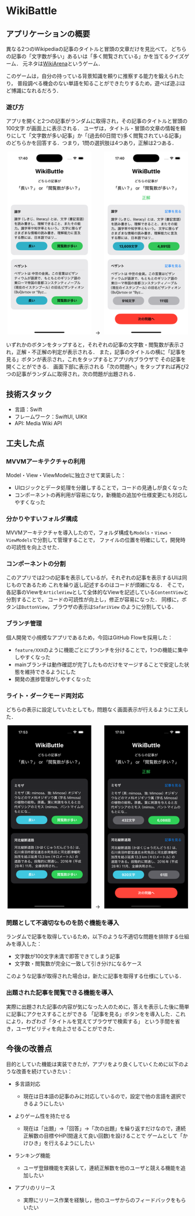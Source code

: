 # WikiBattle

## アプリケーションの概要

異なる2つのWikipediaの記事のタイトルと冒頭の文章だけを見比べて，
どちらの記事の「文字数が多い」あるいは「多く閲覧されている」かを当てるクイズゲーム．
元ネタは[WikiArena](https://store.steampowered.com/app/2090700/WikiArena/?l=japanese)というゲーム．

このゲームは，自分の持っている背景知識を頼りに推察する能力を鍛えられたり，
普段調べる機会のない単語を知ることができたりするため，遊べば遊ぶほど博識になれるだろう．

### 遊び方

アプリを開くと2つの記事がランダムに取得され，その記事のタイトルと冒頭の100文字
が画面上に表示される．
ユーザは，タイトル・冒頭の文章の情報を頼りにして「文字数が多い記事」か「(過去60日間で)多く閲覧されている記事」
のどちらかを回答する．つまり，1問の選択肢は4つあり，正解は2つある．

<!-- <![light_ques](images/light_ques.png))>
<![light_ans](images/light_ans.png))> -->

<p align="center">
  <img src="images/light_ques.png" width="230"> 
  &nbsp;&nbsp;→&nbsp;&nbsp;
  <img src="images/light_ans.png" width="230">
</p>

いずれかのボタンをタップすると，それぞれの記事の文字数・閲覧数が表示され，正解・不正解の判定が表示される．
また，記事のタイトルの横に「記事を見る」ボタンが表示され，これをタップするとアプリ内ブラウザで
その記事を開くことができる．
画面下部に表示される「次の問題へ」をタップすれば再び2つの記事がランダムに取得され，次の問題が出題される．

## 技術スタック

- 言語：Swift
- フレームワーク：SwiftUI, UIKit
- API: Media Wiki API

## 工夫した点

### MVVMアーキテクチャの利用

Model・View・ViewModelに独立させて実装した：

- UIロジックとデータ処理を分離しすることで，コードの見通しが良くなった
- コンポーネントの再利用が容易になり，新機能の追加や仕様変更にも対応しやすくなった

### 分かりやすいフォルダ構成

MVVMアーキテクチャを導入したので，フォルダ構成も`Models`・`Views`・`ViewModels`で分割して管理することで，
ファイルの位置を明確にして，開発時の可読性を向上させた．

### コンポーネントの分割

このアプリでは2つの記事を表示しているが，それぞれの記事を表示するUIは同じものであるため
これを繰り返し記述するのはコードが煩雑になる．
そこで，各記事のViewを`ArticleView`として全体的なViewを記述している`ContentView`と分割することで，
コードの可読性が向上し，修正が容易になった．
同様に，ボタンは`ButtonView`，ブラウザの表示は`SafariView` のように分割している．

### ブランチ管理

個人開発で小規模なアプリであるため，今回はGitHub Flowを採用した：

- `feature/XXX`のように機能ごとにブランチを分けることで，1つの機能に集中しやすくなった
- mainブランチは動作確認が完了したものだけをマージすることで安定した状態を維持できるようにした
- 開発の進捗管理がしやすくなった

### ライト・ダークモード両対応

どちらの表示に設定していたとしても，問題なく画面表示が行えるように工夫した．

  <p align="center">
    <img src="images/dark_ques.png" width="230"> 
    &nbsp;&nbsp;→&nbsp;&nbsp;
    <img src="images/dark_ans.png" width="230">
  </p> 

### 問題として不適切なものを防ぐ機能を導入

ランダムで記事を取得しているため，以下のような不適切な問題を排除する仕組みを導入した：
- 文字数が100文字未満で即答できてしまう記事
- 文字数・閲覧数が完全に一致して引き分けになるケース

このような記事が取得された場合は，新たに記事を取得する仕様にしている．

### 出題された記事を閲覧できる機能を導入

実際に出題された記事の内容が気になった人のために，答えを表示した後に簡単に記事にアクセスすることができる
「記事を見る」ボタンをを導入した．これにより，わざわざ「タイトルを覚えてブラウザで検索する」
という手間を省き，ユーザビリティを向上させることができた．

## 今後の改善点

目的としていた機能は実装できたが，アプリをより良くしていくために以下のような改善を続けていきたい：

- 多言語対応
  - 現在は日本語の記事のみに対応しているので，設定で他の言語を選択できるようにしたい

- よりゲーム性を持たせる
  - 現在は「出題」→「回答」→「次の出題」を繰り返すだけなので，連続正解数の目標やHP(間違えて良い回数)を設けることで
    ゲームとして「かけひき」を行えるようにしたい

- ランキング機能
  - ユーザ登録機能を実装して，連続正解数を他のユーザと競える機能を追加したい
  
- アプリのリリース
  - 実際にリリース作業を経験し，他のユーザからのフィードバックをもらいたい